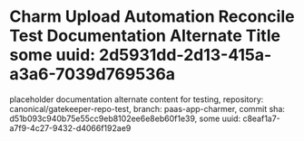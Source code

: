# Charm Upload Automation Reconcile Test Documentation Alternate Title some uuid: 2d5931dd-2d13-415a-a3a6-7039d769536a
 placeholder documentation alternate content for testing,  repository: canonical/gatekeeper-repo-test,  branch: paas-app-charmer,  commit sha: d51b093c940b75e55cc9eb8102ee6e8eb60f1e39,  some uuid: c8eaf1a7-a7f9-4c27-9432-d4066f192ae9